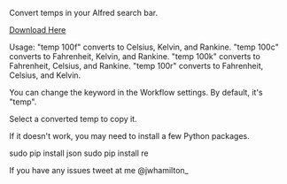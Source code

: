Convert temps in your Alfred search bar.

[Download Here](https://github.com/jwhamilton99/alfred-temp-conversion/raw/master/Temp%20Conversion.alfredworkflow)

Usage: 
	"temp 100f" converts to Celsius, Kelvin, and Rankine.
	"temp 100c" converts to Fahrenheit, Kelvin, and Rankine.
	"temp 100k" converts to Fahrenheit, Celsius, and Rankine.
	"temp 100r" converts to Fahrenheit, Celsius, and Kelvin.

You can change the keyword in the Workflow settings. By default, it's "temp".

Select a converted temp to copy it.

If it doesn't work, you may need to install a few Python packages.

sudo pip install json
sudo pip install re

If you have any issues tweet at me @jwhamilton_